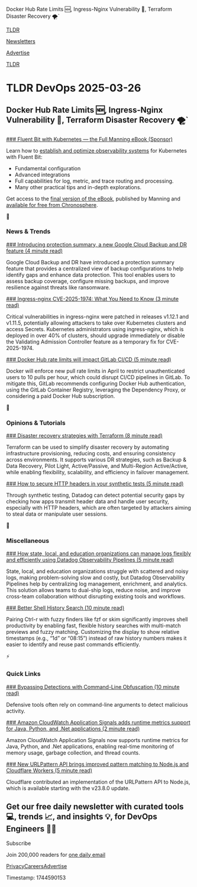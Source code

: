 Docker Hub Rate Limits 🆕, Ingress-Nginx Vulnerability 🥷, Terraform Disaster Recovery 🌪️`

[TLDR](/)

[Newsletters](/newsletters)

[Advertise](https://advertise.tldr.tech/)

[TLDR](/)

# TLDR DevOps 2025-03-26

## Docker Hub Rate Limits 🆕, Ingress-Nginx Vulnerability 🥷, Terraform Disaster Recovery 🌪️`

### 

[### Fluent Bit with Kubernetes — the Full Manning eBook (Sponsor)](https://chronosphere.io/resource/fluent-bit-with-kubernetes-manning/?utm_medium=newsletter&amp;utm_source=tldr-devops&amp;utm_campaign=20240326)

Learn how to [establish and optimize observability systems](https://chronosphere.io/resource/fluent-bit-with-kubernetes-manning/?utm_medium=newsletter&utm_source=tldr-devops&utm_campaign=20240326) for Kubernetes with Fluent Bit:

* Fundamental configuration
* Advanced integrations
* Full capabilities for log, metric, and trace routing and processing.
* Many other practical tips and in-depth explorations.

Get access to the [final version of the eBook](https://chronosphere.io/resource/fluent-bit-with-kubernetes-manning/?utm_medium=newsletter&utm_source=tldr-devops&utm_campaign=20240326), published by Manning and [available for free from Chronosphere](https://chronosphere.io/resource/fluent-bit-with-kubernetes-manning/?utm_medium=newsletter&utm_source=tldr-devops&utm_campaign=20240326).

📱

### News & Trends

[### Introducing protection summary, a new Google Cloud Backup and DR feature (4 minute read)](https://cloud.google.com/blog/products/storage-data-transfer/google-cloud-backup-and-dr-protection-summary/?utm_source=tldrdevops)

Google Cloud Backup and DR have introduced a protection summary feature that provides a centralized view of backup configurations to help identify gaps and enhance data protection. This tool enables users to assess backup coverage, configure missing backups, and improve resilience against threats like ransomware.

[### Ingress-nginx CVE-2025-1974: What You Need to Know (3 minute read)](https://kubernetes.io/blog/2025/03/24/ingress-nginx-cve-2025-1974/?utm_source=tldrdevops)

Critical vulnerabilities in ingress-nginx were patched in releases v1.12.1 and v1.11.5, potentially allowing attackers to take over Kubernetes clusters and access Secrets. Kubernetes administrators using ingress-nginx, which is deployed in over 40% of clusters, should upgrade immediately or disable the Validating Admission Controller feature as a temporary fix for CVE-2025-1974.

[### Docker Hub rate limits will impact GitLab CI/CD (5 minute read)](https://about.gitlab.com/blog/2025/03/24/prepare-now-docker-hub-rate-limits-will-impact-gitlab-ci-cd/?utm_source=tldrdevops)

Docker will enforce new pull rate limits in April to restrict unauthenticated users to 10 pulls per hour, which could disrupt CI/CD pipelines in GitLab. To mitigate this, GitLab recommends configuring Docker Hub authentication, using the GitLab Container Registry, leveraging the Dependency Proxy, or considering a paid Docker Hub subscription.

🚀

### Opinions & Tutorials

[### Disaster recovery strategies with Terraform (8 minute read)](https://www.hashicorp.com/en/blog/disaster-recovery-strategies-with-terraform?utm_source=tldrdevops)

Terraform can be used to simplify disaster recovery by automating infrastructure provisioning, reducing costs, and ensuring consistency across environments. It supports various DR strategies, such as Backup & Data Recovery, Pilot Light, Active/Passive, and Multi-Region Active/Active, while enabling flexibility, scalability, and efficiency in failover management.

[### How to secure HTTP headers in your synthetic tests (5 minute read)](https://www.datadoghq.com/blog/http-security-headers-synthetic-tests/?utm_source=tldrdevops)

Through synthetic testing, Datadog can detect potential security gaps by checking how apps transmit header data and handle user security, especially with HTTP headers, which are often targeted by attackers aiming to steal data or manipulate user sessions.

🎁

### Miscellaneous

[### How state, local, and education organizations can manage logs flexibly and efficiently using Datadog Observability Pipelines (5 minute read)](https://www.datadoghq.com/blog/sled-observability-pipelines/?utm_source=tldrdevops)

State, local, and education organizations struggle with scattered and noisy logs, making problem-solving slow and costly, but Datadog Observability Pipelines help by centralizing log management, enrichment, and analytics. This solution allows teams to dual-ship logs, reduce noise, and improve cross-team collaboration without disrupting existing tools and workflows.

[### Better Shell History Search (10 minute read)](https://tratt.net/laurie/blog/2025/better_shell_history_search.html?utm_source=tldrdevops)

Pairing Ctrl-r with fuzzy finders like fzf or skim significantly improves shell productivity by enabling fast, flexible history searches with multi-match previews and fuzzy matching. Customizing the display to show relative timestamps (e.g., “1d” or “08:15”) instead of raw history numbers makes it easier to identify and reuse past commands efficiently.

⚡️

### Quick Links

[### Bypassing Detections with Command-Line Obfuscation (10 minute read)](https://www.wietzebeukema.nl/blog/bypassing-detections-with-command-line-obfuscation?utm_source=tldrdevops)

Defensive tools often rely on command-line arguments to detect malicious activity.

[### Amazon CloudWatch Application Signals adds runtime metrics support for Java, Python, and .Net applications (2 minute read)](https://aws.amazon.com/blogs/mt/launch-blog-aws-cloudwatch-application-signals-adds-runtime-metrics-support-for-java-python-and-net-applications/?utm_source=tldrdevops)

Amazon CloudWatch Application Signals now supports runtime metrics for Java, Python, and .Net applications, enabling real-time monitoring of memory usage, garbage collection, and thread counts.

[### New URLPattern API brings improved pattern matching to Node.js and Cloudflare Workers (5 minute read)](https://blog.cloudflare.com/improving-web-standards-urlpattern/?utm_source=tldrdevops)

Cloudflare contributed an implementation of the URLPattern API to Node.js, which is available starting with the v23.8.0 update.

## Get our free daily newsletter with curated tools 💻, trends 📈, and insights 💡, for DevOps Engineers 👨‍💻

Subscribe

Join 200,000 readers for [one daily email](/api/latest/devops)

[Privacy](/privacy)[Careers](https://jobs.ashbyhq.com/tldr.tech)[Advertise](/devops/advertise)

Timestamp: 1744590153